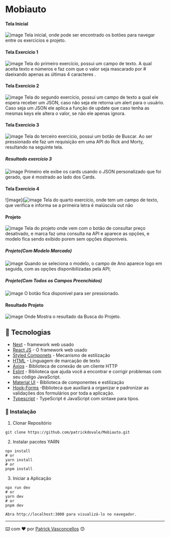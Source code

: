 # Mobiauto

#### Tela Inicial
![image](https://user-images.githubusercontent.com/41561977/230632893-638dd481-acdf-4cc0-ae58-c4f2906f83f7.png)
Tela inicial, onde pode ser encontrado os botões para navegar entre os exercicios e projeto.

#### Tela Exercício 1
![image](https://user-images.githubusercontent.com/41561977/230633188-e4919964-8ba2-4237-83f0-6e6cc96b6a81.png)
Tela do primeiro exercício, possui um campo de texto. A qual aceita texto e números e faz com que o valor seja mascarado por # daeixando apenas as últimas 4 caracteres .

#### Tela Exercício 2
![image](https://user-images.githubusercontent.com/41561977/230633953-10d03bd8-fd68-43bd-af72-a47ed2431243.png)
Tela do segundo exercício, possui um campo de texto a qual ele espera receber um JSON, caso não seja ele retorna um alert para o usuário. Caso seja um JSON ele aplica a função de update que caso tenha as mesmas keys ele altera o valor, se não ele apenas ignora.


#### Tela Exercício 3
![image](https://user-images.githubusercontent.com/41561977/230634738-83140083-1e21-4163-978d-c14abd254e84.png)
Tela do terceiro exercício, possui um botão de Buscar. Ao ser pressionado ele faz um requisição em uma API do Rick and Morty, resultando na seguinte tela.

##### Resultado exercício 3
![image](https://user-images.githubusercontent.com/41561977/230635126-a27a8cf0-ea7b-4150-a7f1-afbf5f7c425e.png)
Primeiro ele exibe os cards usando o JSON personalizado que foi gerado, que é mostrado ao lado dos Cards.

#### Tela Exercício 4
![image](![image](https://user-images.githubusercontent.com/41561977/230635735-3b525c6f-801c-453d-a62a-fb0d55a6fc9f.png)
Tela do quarto exercício, onde tem um campo de texto, que verifica e informa se a primeira letra é maiúscula out não


#### Projeto
![image](https://user-images.githubusercontent.com/41561977/230636072-ee2c06b8-19d5-49d5-97ab-73d878464725.png)
Tela do projeto onde vem com o botão de consultar preço desativado, e marca faz uma consulta na API e aparece as opções, e modelo fica sendo exibido porem sem opções dísponiveis.

##### Projeto(Com Modelo Marcado)
![image](https://user-images.githubusercontent.com/41561977/230636381-01674bc4-1579-4ce4-aec0-252786ba9b2f.png)
Quando se seleciona o modelo, o campo de Ano aparece logo em seguida, com as opções disponibilizadas pela API;

##### Projeto(Com Todos os Campos Preenchidos)
![image](https://user-images.githubusercontent.com/41561977/230636735-2e6d1852-a4fd-4b5c-97d1-8fcec2bdd60c.png)
O botão fica disponivel para ser pressionado.

#### Resultado Projeto
![image](https://user-images.githubusercontent.com/41561977/230636904-01044918-872c-4360-a609-2a7e6c253365.png)
Onde Mostra o resultado da Busca do Projeto.




## 🚀 Tecnologias

* [Next](https://nextjs.org/docs) - framework web usado
* [React JS](https://pt-br.reactjs.org/) - O framework web usado
* [Styled Componets](https://styled-components.com/) - Mecanismo de estilização
* [HTML](https://www.w3.org/Style/CSS/Overview.en.html) - Linguagem de marcação de texto
* [Axios](https://axios-http.com/docs/intro) - Biblioteca de conexão de um cliente HTTP
* [Eslint](https://eslint.org/) - Biblioteca que ajuda você a encontrar e corrigir problemas com seu código JavaScript. 
* [Material UI](https://mui.com/) - Biblioteca de componentes e estilização
* [Hook-Forms](https://react-hook-form.com/) -Biblioteca que auxiliará a organizar e padronizar as validações dos formulários por toda a aplicação.
* [Typescript](https://www.typescriptlang.org/) - TypeScript é JavaScript com sintaxe para tipos.

### 🔧 Instalação

1. Clonar Repositório

```
git clone https://github.com/patrickdovale/Mobiauto.git
```

2. Instalar pacotes YARN

```
npx install
# or
yarn install
# or
pnpm install
```

3. Iniciar a Aplicação

```
npx run dev
# or
yarn dev
# or
pnpm dev

Abra http://localhost:3000 para visualizá-lo no navegador.
```
---
⌨️ com ❤️ por [Patrick Vasconcellos](https://github.com/patrickdovale) 😊

